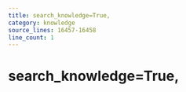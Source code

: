 ```yaml
---
title: search_knowledge=True,
category: knowledge
source_lines: 16457-16458
line_count: 1
---
```


#     search_knowledge=True,
